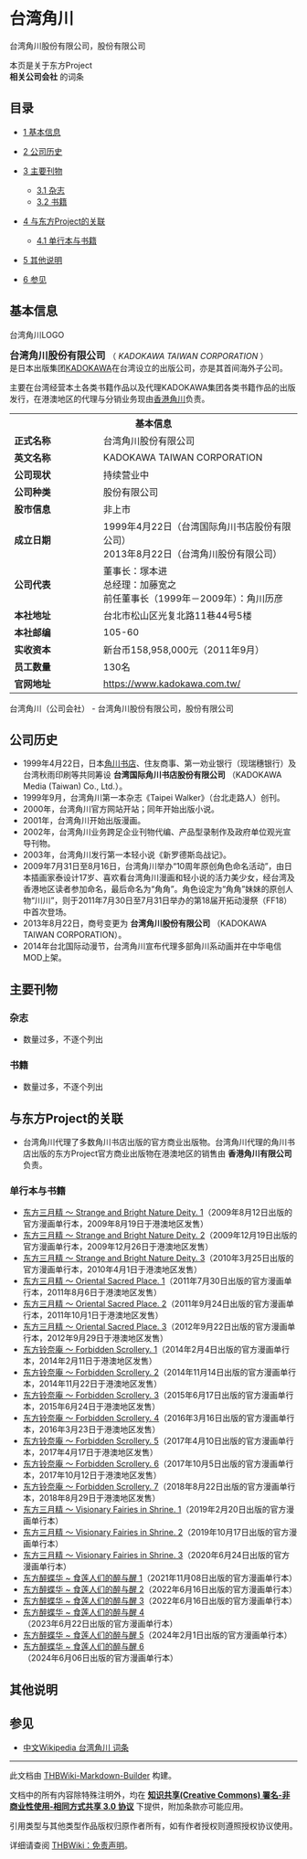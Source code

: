 # 台湾角川

<!-- source html: G:\repos\THBWiki-Markdown-Builder\THBWikiMarkdown\Temp\main\a\a7\ns0%3A%E5%8F%B0%E6%B9%BE%E8%A7%92%E5%B7%9D.html -->

台湾角川股份有限公司，股份有限公司

本页是关于东方Project  
 **相关公司会社** 的词条

## 目录

- [1 基本信息](#基本信息)
- [2 公司历史](#公司历史)
- [3 主要刊物](#主要刊物)

  - [3.1 杂志](#杂志)
  - [3.2 书籍](#书籍)



- [4 与东方Project的关联](#与东方Project的关联)

  - [4.1 单行本与书籍](#单行本与书籍)



- [5 其他说明](#其他说明)
- [6 参见](#参见)





## 基本信息
[](./文件-台湾角川LOGO.png.md)  台湾角川LOGO
  
<big> **台湾角川股份有限公司** </big>（ *KADOKAWA TAIWAN CORPORATION* ）  
是日本出版集团[KADOKAWA](./KADOKAWA.md)在台湾设立的出版公司，亦是其首间海外子公司。
  
  
主要在台湾经营本土各类书籍作品以及代理KADOKAWA集团各类书籍作品的出版发行，在港澳地区的代理与分销业务现由[香港角川](#香港角川)负责。
  


<table>
<tbody><tr>
<th colspan="2">基本信息</th>
</tr>
<tr>
<td style="width:140px"><b>正式名称</b></td><td style="min-width:300px">台湾角川股份有限公司</td></tr><tr><td><b>英文名称</b></td><td>KADOKAWA TAIWAN CORPORATION</td></tr><tr><td><b>公司现状</b></td><td>持续营业中</td></tr><tr><td><b>公司种类</b></td><td>股份有限公司</td></tr><tr><td><b>股市信息</b></td><td>非上市</td></tr><tr><td><b>成立日期</b></td><td>1999年4月22日（台湾国际角川书店股份有限公司）<br>
2013年8月22日（台湾角川股份有限公司）</td></tr><tr><td><b>公司代表</b></td><td>董事长：塚本进<br>总经理：加藤宽之<br>前任董事长（1999年－2009年）：角川历彦</td></tr><tr><td><b>本社地址</b></td><td>台北市松山区光复北路11巷44号5楼</td></tr><tr><td><b>本社邮编</b></td><td>105-60</td></tr><tr><td><b>实收资本</b></td><td>新台币158,958,000元（2011年9月）</td></tr><tr><td><b>员工数量</b></td><td>130名</td></tr><tr><td><b>官网地址</b></td><td><a rel="nofollow" class="external free" href="https://www.kadokawa.com.tw/">https://www.kadokawa.com.tw/</a></td></tr></tbody></table>

台湾角川（公司会社） - 台湾角川股份有限公司，股份有限公司

## 公司历史
- 1999年4月22日，日本[角川书店](./角川书店.md)、住友商事、第一劝业银行（现瑞穗银行）及台湾秋雨印刷等共同筹设 **台湾国际角川书店股份有限公司** （KADOKAWA Media (Taiwan) Co., Ltd.）。
- 1999年9月，台湾角川第一本杂志《Taipei Walker》（台北走路人）创刊。
- 2000年，台湾角川官方网站开站；同年开始出版小说。
- 2001年，台湾角川开始出版漫画。
- 2002年，台湾角川业务跨足企业刊物代编、产品型录制作及政府单位观光宣导刊物。
- 2003年，台湾角川发行第一本轻小说《新罗德斯岛战记》。
- 2009年7月31日至8月16日，台湾角川举办“10周年原创角色命名活动”，由日本插画家泰设计17岁、喜欢看台湾角川漫画和轻小说的活力美少女，经台湾及香港地区读者参加命名，最后命名为“角角”。角色设定为“角角”妹妹的原创人物“川川”，则于2011年7月30日至7月31日举办的第18届开拓动漫祭（FF18）中首次登场。
- 2013年8月22日，商号变更为 **台湾角川股份有限公司** （KADOKAWA TAIWAN CORPORATION）。
- 2014年台北国际动漫节，台湾角川宣布代理多部角川系动画并在中华电信MOD上架。


## 主要刊物

### 杂志
- 数量过多，不逐个列出


### 书籍
- 数量过多，不逐个列出


## 与东方Project的关联
- 台湾角川代理了多数角川书店出版的官方商业出版物。台湾角川代理的角川书店出版的东方Project官方商业出版物在港澳地区的销售由 **香港角川有限公司** 负责。


### 单行本与书籍
- [东方三月精 ～ Strange and Bright Nature Deity. 1](./东方三月精_～_Strange_and_Bright_Nature_Deity..md)（2009年8月12日出版的官方漫画单行本，2009年8月19日于港澳地区发售）
- [东方三月精 ～ Strange and Bright Nature Deity. 2](./东方三月精_～_Strange_and_Bright_Nature_Deity..md)（2009年12月19日出版的官方漫画单行本，2009年12月26日于港澳地区发售）
- [东方三月精 ～ Strange and Bright Nature Deity. 3](./东方三月精_～_Strange_and_Bright_Nature_Deity..md)（2010年3月25日出版的官方漫画单行本，2010年4月1日于港澳地区发售）
- [东方三月精 ～ Oriental Sacred Place. 1](./东方三月精_～_Oriental_Sacred_Place..md)（2011年7月30日出版的官方漫画单行本，2011年8月6日于港澳地区发售）
- [东方三月精 ～ Oriental Sacred Place. 2](./东方三月精_～_Oriental_Sacred_Place..md)（2011年9月24日出版的官方漫画单行本，2011年10月1日于港澳地区发售）
- [东方三月精 ～ Oriental Sacred Place. 3](./东方三月精_～_Oriental_Sacred_Place..md)（2012年9月22日出版的官方漫画单行本，2012年9月29日于港澳地区发售）
- [东方铃奈庵 ～ Forbidden Scrollery. 1](./东方铃奈庵_～_Forbidden_Scrollery..md)（2014年2月4日出版的官方漫画单行本，2014年2月11日于港澳地区发售）
- [东方铃奈庵 ～ Forbidden Scrollery. 2](./东方铃奈庵_～_Forbidden_Scrollery..md)（2014年11月14日出版的官方漫画单行本，2014年11月22日于港澳地区发售）
- [东方铃奈庵 ～ Forbidden Scrollery. 3](./东方铃奈庵_～_Forbidden_Scrollery..md)（2015年6月17日出版的官方漫画单行本，2015年6月24日于港澳地区发售）
- [东方铃奈庵 ～ Forbidden Scrollery. 4](./东方铃奈庵_～_Forbidden_Scrollery..md)（2016年3月16日出版的官方漫画单行本，2016年3月23日于港澳地区发售）
- [东方铃奈庵 ～ Forbidden Scrollery. 5](./东方铃奈庵_～_Forbidden_Scrollery..md)（2017年4月10日出版的官方漫画单行本，2017年4月17日于港澳地区发售）
- [东方铃奈庵 ～ Forbidden Scrollery. 6](./东方铃奈庵_～_Forbidden_Scrollery..md)（2017年10月5日出版的官方漫画单行本，2017年10月12日于港澳地区发售）
- [东方铃奈庵 ～ Forbidden Scrollery. 7](./东方铃奈庵_～_Forbidden_Scrollery..md)（2018年8月22日出版的官方漫画单行本，2018年8月29日于港澳地区发售）
- [东方三月精 ～ Visionary Fairies in Shrine. 1](./东方三月精_～_Visionary_Fairies_in_Shrine..md)（2019年2月20日出版的官方漫画单行本）
- [东方三月精 ～ Visionary Fairies in Shrine. 2](./东方三月精_～_Visionary_Fairies_in_Shrine..md)（2019年10月17日出版的官方漫画单行本）
- [东方三月精 ～ Visionary Fairies in Shrine. 3](./东方三月精_～_Visionary_Fairies_in_Shrine..md)（2020年6月24日出版的官方漫画单行本）
- [东方醉蝶华 ~ 食莲人们的醉与醒 1](./东方醉蝶华.md)（2021年11月08日出版的官方漫画单行本）
- [东方醉蝶华 ~ 食莲人们的醉与醒 2](./东方醉蝶华.md)（2022年6月16日出版的官方漫画单行本）
- [东方醉蝶华 ~ 食莲人们的醉与醒 3](./东方醉蝶华.md)（2022年6月16日出版的官方漫画单行本）
- [东方醉蝶华 ~ 食莲人们的醉与醒 4](./东方醉蝶华.md)（2023年6月22日出版的官方漫画单行本）
- [东方醉蝶华 ~ 食莲人们的醉与醒 5](./东方醉蝶华.md)（2024年2月1日出版的官方漫画单行本）
- [东方醉蝶华 ~ 食莲人们的醉与醒 6](./东方醉蝶华.md)（2024年6月06日出版的官方漫画单行本）


## 其他说明

## 参见
- [中文Wikipedia 台湾角川 词条](http://zh.wikipedia.org/wiki/台湾角川)





---

此文档由 [THBWiki-Markdown-Builder](https://github.com/Delsin-Yu/THBWiki-Markdown-Builder) 构建。

文档中的所有内容除特殊注明外，均在 [**知识共享(Creative Commons) 署名-非商业性使用-相同方式共享 3.0 协议**](https://creativecommons.org/licenses/by-sa/3.0/deed.zh-hans) 下提供，附加条款亦可能应用。

引用类型与其他类型作品版权归原作者所有，如有作者授权则遵照授权协议使用。

详细请查阅 [THBWiki：免责声明](https://thbwiki.cc/THBWiki:%E5%85%8D%E8%B4%A3%E5%A3%B0%E6%98%8E)。

